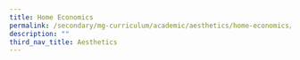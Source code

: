```yaml
---
title: Home Economics
permalink: /secondary/mg-curriculum/academic/aesthetics/home-economics/
description: ""
third_nav_title: Aesthetics
---
```

